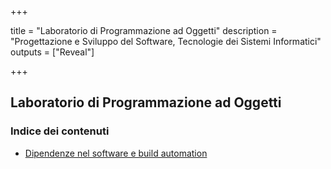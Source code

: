 
+++

title = "Laboratorio di Programmazione ad Oggetti"
description = "Progettazione e Sviluppo del Software, Tecnologie dei Sistemi Informatici"
outputs = ["Reveal"]

+++

## Laboratorio di Programmazione ad Oggetti

### Indice dei contenuti

* [Dipendenze nel software e build automation](gradle-basics/)
